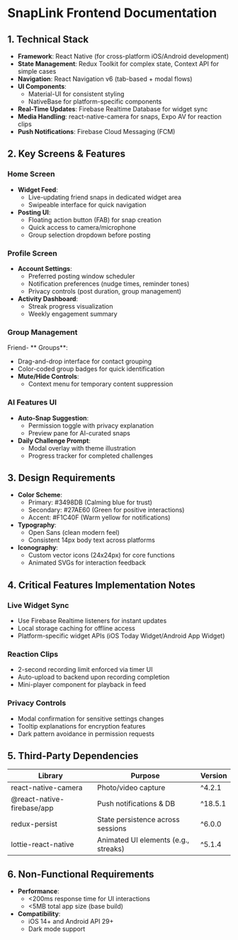 # SnapLink Frontend Documentation

## 1. Technical Stack
- **Framework**: React Native (for cross-platform iOS/Android development)
- **State Management**: Redux Toolkit for complex state, Context API for simple cases
- **Navigation**: React Navigation v6 (tab-based + modal flows)
- **UI Components**: 
  - Material-UI for consistent styling
  - NativeBase for platform-specific components
- **Real-Time Updates**: Firebase Realtime Database for widget sync
- **Media Handling**: react-native-camera for snaps, Expo AV for reaction clips
- **Push Notifications**: Firebase Cloud Messaging (FCM)

## 2. Key Screens & Features

### Home Screen
- **Widget Feed**: 
  - Live-updating friend snaps in dedicated widget area
  - Swipeable interface for quick navigation
- **Posting UI**: 
  - Floating action button (FAB) for snap creation
  - Quick access to camera/microphone
  - Group selection dropdown before posting

### Profile Screen
- **Account Settings**:
  - Preferred posting window scheduler
  - Notification preferences (nudge times, reminder tones)
  - Privacy controls (post duration, group management)
- **Activity Dashboard**:
  - Streak progress visualization
  - Weekly engagement summary

### Group Management
Friend- ** Groups**:
  - Drag-and-drop interface for contact grouping
  - Color-coded group badges for quick identification
- **Mute/Hide Controls**:
  - Context menu for temporary content suppression

### AI Features UI
- **Auto-Snap Suggestion**:
  - Permission toggle with privacy explanation
  - Preview pane for AI-curated snaps
- **Daily Challenge Prompt**:
  - Modal overlay with theme illustration
  - Progress tracker for completed challenges

## 3. Design Requirements
- **Color Scheme**:
  - Primary: #3498DB (Calming blue for trust)
  - Secondary: #27AE60 (Green for positive interactions)
  - Accent: #F1C40F (Warm yellow for notifications)
- **Typography**: 
  - Open Sans (clean modern feel)
  - Consistent 14px body text across platforms
- **Iconography**: 
  - Custom vector icons (24x24px) for core functions
  - Animated SVGs for interaction feedback

## 4. Critical Features Implementation Notes
### Live Widget Sync
- Use Firebase Realtime listeners for instant updates
- Local storage caching for offline access
- Platform-specific widget APIs (iOS Today Widget/Android App Widget)

### Reaction Clips
- 2-second recording limit enforced via timer UI
- Auto-upload to backend upon recording completion
- Mini-player component for playback in feed

### Privacy Controls
- Modal confirmation for sensitive settings changes
- Tooltip explanations for encryption features
- Dark pattern avoidance in permission requests

## 5. Third-Party Dependencies
| Library               | Purpose                                  | Version |
|-----------------------|------------------------------------------|---------|
| react-native-camera   | Photo/video capture                      | ^4.2.1  |
| @react-native-firebase/app | Push notifications & DB | ^18.5.1 |
| redux-persist          | State persistence across sessions        | ^6.0.0  |
| lottie-react-native    | Animated UI elements (e.g., streaks)     | ^5.1.4  |

## 6. Non-Functional Requirements
- **Performance**:
  - <200ms response time for UI interactions
  - <5MB total app size (base build)
- **Compatibility**:
  - iOS 14+ and Android API 29+
  - Dark mode support
